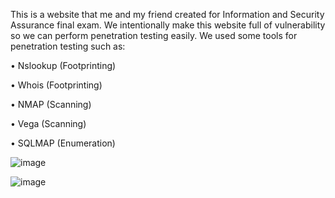 This is a website that me and my friend created for Information and Security Assurance final exam. We intentionally make this website full of vulnerability so we can perform penetration testing easily. We used some tools for penetration testing such as:

•        Nslookup (Footprinting)

•        Whois (Footprinting)

•        NMAP (Scanning)

•        Vega (Scanning)

•        SQLMAP (Enumeration)


![image](https://user-images.githubusercontent.com/76520574/218323987-e2111dfb-42b3-44b2-a7ee-f1c760c21105.png)

![image](https://user-images.githubusercontent.com/76520574/218323419-25404d56-4cc0-48f7-8d82-a575a95b39e5.png)
